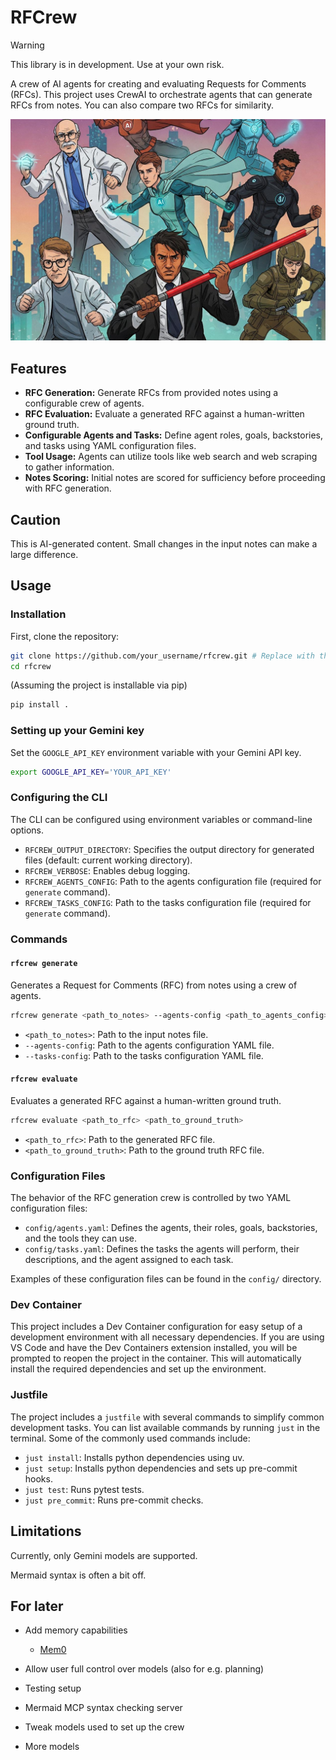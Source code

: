# RFCrew

> [!WARNING]
> This library is in development. Use at your own risk.

A crew of AI agents for creating and evaluating Requests for Comments (RFCs). This project uses CrewAI to orchestrate agents that can generate RFCs from notes. You can also compare two RFCs for similarity.

![Crew](./assets/RFCrew.png)

## Features

*   **RFC Generation:** Generate RFCs from provided notes using a configurable crew of agents.
*   **RFC Evaluation:** Evaluate a generated RFC against a human-written ground truth.
*   **Configurable Agents and Tasks:** Define agent roles, goals, backstories, and tasks using YAML configuration files.
*   **Tool Usage:** Agents can utilize tools like web search and web scraping to gather information.
*   **Notes Scoring:** Initial notes are scored for sufficiency before proceeding with RFC generation.

## Caution

This is AI-generated content. Small changes in the input notes can make a large difference.

## Usage

### Installation

First, clone the repository:

```bash
git clone https://github.com/your_username/rfcrew.git # Replace with the actual repository URL
cd rfcrew
```

(Assuming the project is installable via pip)

```bash
pip install .
```

### Setting up your Gemini key

Set the `GOOGLE_API_KEY` environment variable with your Gemini API key.

```bash
export GOOGLE_API_KEY='YOUR_API_KEY'
```

### Configuring the CLI

The CLI can be configured using environment variables or command-line options.

*   `RFCREW_OUTPUT_DIRECTORY`: Specifies the output directory for generated files (default: current working directory).
*   `RFCREW_VERBOSE`: Enables debug logging.
*   `RFCREW_AGENTS_CONFIG`: Path to the agents configuration file (required for `generate` command).
*   `RFCREW_TASKS_CONFIG`: Path to the tasks configuration file (required for `generate` command).

### Commands

#### `rfcrew generate`

Generates a Request for Comments (RFC) from notes using a crew of agents.

```bash
rfcrew generate <path_to_notes> --agents-config <path_to_agents_config> --tasks-config <path_to_tasks_config>
```

*   `<path_to_notes>`: Path to the input notes file.
*   `--agents-config`: Path to the agents configuration YAML file.
*   `--tasks-config`: Path to the tasks configuration YAML file.

#### `rfcrew evaluate`

Evaluates a generated RFC against a human-written ground truth.

```bash
rfcrew evaluate <path_to_rfc> <path_to_ground_truth>
```

*   `<path_to_rfc>`: Path to the generated RFC file.
*   `<path_to_ground_truth>`: Path to the ground truth RFC file.

### Configuration Files

The behavior of the RFC generation crew is controlled by two YAML configuration files:

*   `config/agents.yaml`: Defines the agents, their roles, goals, backstories, and the tools they can use.
*   `config/tasks.yaml`: Defines the tasks the agents will perform, their descriptions, and the agent assigned to each task.

Examples of these configuration files can be found in the `config/` directory.

### Dev Container

This project includes a Dev Container configuration for easy setup of a development environment with all necessary dependencies. If you are using VS Code and have the Dev Containers extension installed, you will be prompted to reopen the project in the container. This will automatically install the required dependencies and set up the environment.

### Justfile

The project includes a `justfile` with several commands to simplify common development tasks. You can list available commands by running `just` in the terminal. Some of the commonly used commands include:

*   `just install`: Installs python dependencies using uv.
*   `just setup`: Installs python dependencies and sets up pre-commit hooks.
*   `just test`: Runs pytest tests.
*   `just pre_commit`: Runs pre-commit checks.

## Limitations

Currently, only Gemini models are supported.

Mermaid syntax is often a bit off.

## For later

- Add memory capabilities
    * [Mem0](https://mem0.ai/)

- Allow user full control over models (also for e.g. planning)
- Testing setup
- Mermaid MCP syntax checking server
- Tweak models used to set up the crew
- More models
